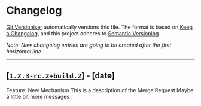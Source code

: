 # Changelog

[Git Versioniser](https://github.com/Luzkan/GitVersioniser) automatically versions this file. The format is based on [Keep a Changelog](https://keepachangelog.com/en/1.0.0/), and this project adheres to [Semantic Versioning](https://semver.org/spec/v2.0.0.html).

_Note: New changelog entries are going to be created after the first horizontal line._

---

## [[`1.2.3-rc.2+build.2`]] - [date]

Feature: New Mechanism
This is a description of the Merge Request
Maybe a little bit more messages



[`1.2.3-rc.2+build.2`]: https://github.com/Luzkan/GitVersioniserTest/releases/tag/1.2.3-rc.2+build.2

